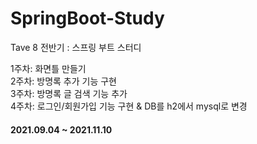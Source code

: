 # SpringBoot-Study
Tave 8 전반기 : 스프링 부트 스터디

1주차: 화면틀 만들기<br/>
2주차: 방명록 추가 기능 구현<br/>
3주차: 방명록 글 검색 기능 추가<br/>
4주차: 로그인/회원가입 기능 구현 & DB를 h2에서 mysql로 변경<br/>

#### 2021.09.04 ~ 2021.11.10
